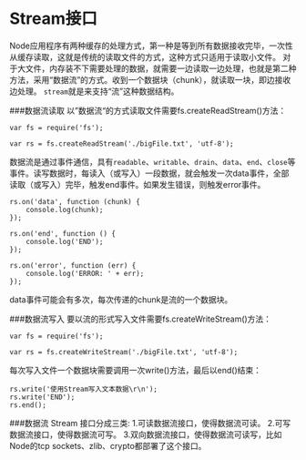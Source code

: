Stream接口
===
Node应用程序有两种缓存的处理方式，第一种是等到所有数据接收完毕，一次性从缓存读取，这就是传统的读取文件的方式，这种方式只适用于读取小文件。
对于大文件，内存装不下需要处理的数据，就需要一边读取一边处理，也就是第二种方法，采用“数据流”的方式。收到一个数据块（chunk），就读取一块，即边接收边处理。
``stream``就是来支持“流”这种数据结构。

###数据流读取
以”数据流“的方式读取文件需要fs.createReadStream()方法：
```
var fs = require('fs');

var rs = fs.createReadStream('./bigFile.txt', 'utf-8');
```
数据流是通过事件通信，具有``readable``、``writable``、``drain``、``data``、``end``、``close``等事件。读写数据时，每读入（或写入）一段数据，就会触发一次data事件，全部读取（或写入）完毕，触发end事件。如果发生错误，则触发error事件。
```
rs.on('data', function (chunk) {
    console.log(chunk);
});

rs.on('end', function () {
    console.log('END');
});

rs.on('error', function (err) {
    console.log('ERROR: ' + err);
});
```
data事件可能会有多次，每次传递的chunk是流的一个数据块。

###数据流写入
要以流的形式写入文件需要fs.createWriteStream()方法：
```
var fs = require('fs');

var rs = fs.createWriteStream('./bigFile.txt', 'utf-8');
```
每次写入文件一个数据块需要调用一次write()方法，最后以end()结束：
```
rs.write('使用Stream写入文本数据\r\n');
rs.write('END');
rs.end();
```

###数据流
Stream 接口分成三类:
1.可读数据流接口，使得数据流可读。
2.可写数据流接口，使得数据流可写。
3.双向数据流接口，使得数据流可读写，比如Node的tcp sockets、zlib、crypto都部署了这个接口。
